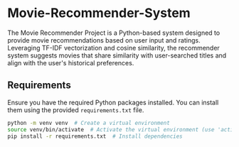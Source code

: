 # Movie-Recommender-System
The Movie Recommender Project is a Python-based system designed to provide movie recommendations based on user input and ratings. Leveraging TF-IDF vectorization and cosine similarity, the recommender system suggests movies that share similarity with user-searched titles and align with the user's historical preferences.

## Requirements

Ensure you have the required Python packages installed. You can install them using the provided `requirements.txt` file.

```bash
python -m venv venv  # Create a virtual environment
source venv/bin/activate  # Activate the virtual environment (use 'activate' on Windows)
pip install -r requirements.txt  # Install dependencies
